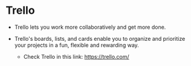 # Trello

- Trello lets you work more collaboratively and get more done.

- Trello's boards, lists, and cards enable you to organize and prioritize your projects in a fun, flexible and rewarding way.

  - Check Trello in this link: https://trello.com/